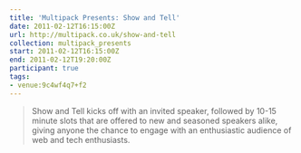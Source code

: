 ```yaml
---
title: 'Multipack Presents: Show and Tell'
date: 2011-02-12T16:15:00Z
url: http://multipack.co.uk/show-and-tell
collection: multipack_presents
start: 2011-02-12T16:15:00Z
end: 2011-02-12T19:20:00Z
participant: true
tags:
- venue:9c4wf4q7+f2
---
```

> Show and Tell kicks off with an invited speaker, followed by 10-15 minute slots that are offered to new and seasoned speakers alike, giving anyone the chance to engage with an enthusiastic audience of web and tech enthusiasts.
